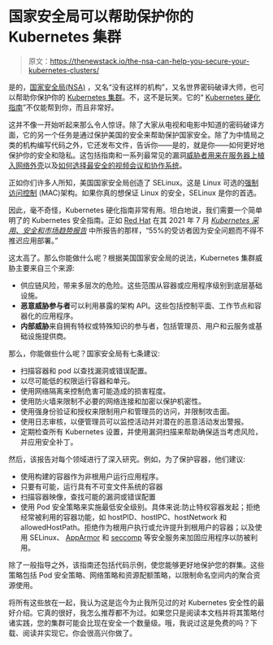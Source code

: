 # 国家安全局可以帮助保护你的 Kubernetes 集群

> 原文：<https://thenewstack.io/the-nsa-can-help-you-secure-your-kubernetes-clusters/>

是的，[国家安全局(NSA)](https://www.nsa.gov/) ，又名“没有这样的机构”，又名世界密码破译大师，也可以帮助你保护你的 [Kubernetes 集群](https://thenewstack.io/what-does-it-take-to-manage-hundreds-of-kubernetes-clusters/)。不，这不是玩笑。它的“ [Kubernetes 硬化指南](https://media.defense.gov/2021/Aug/03/2002820425/-1/-1/1/CTR_KUBERNETES%20HARDENING%20GUIDANCE.PDF)”不仅能帮到你，而且非常好。

这并不像一开始听起来那么令人惊讶。除了大家从电视和电影中知道的密码破译方面，它的另一个任务是通过保护美国的安全来帮助保护国家安全。除了为中情局之类的机构编写代码之外，它还发布文件，告诉你——是的，就是你——如何更好地保护你的安全和隐私。这包括指南和一系列最常见的漏洞[威胁者用来在服务器上植入网络外壳](https://www.zdnet.com/article/nsa-shares-list-of-vulnerabilities-commonly-exploited-to-plant-web-shells/)以及[如何选择最安全的视频会议和协作系统](https://media.defense.gov/2020/Aug/14/2002477667/-1/-1/0/CSI_%20SELECTING_AND_USING_COLLABORATION_SERVICES_SECURELY_FULL_20200814.PDF)。

正如你们许多人所知，美国国家安全局创造了 SELinux。这是 Linux 可选的[强制访问控制](https://www.nsa.gov/Portals/70/images/resources/everyone/digital-media-center/publications/research-papers/flexible-support-for-security-policies-into-linux-jun2001-report.pdf) (MAC)架构。如果你真的想保证 Linux 的安全，SELinux 是你的首选。

因此，毫不奇怪，Kubernetes 硬化指南非常有用。坦白地说，我们需要一个简单明了的 Kubernetes 安全指南。正如 [Red Hat](https://www.openshift.com/try?utm_content=inline-mention) 在其 2021 年 7 月 [*Kubernetes 采用、安全和市场趋势报告*](https://www.redhat.com/en/resources/kubernetes-adoption-security-market-trends-2021-overview) 中所报告的那样，“55%的受访者因为安全问题而不得不推迟应用部署。”

这太高了。那么你能做什么呢？根据美国国家安全局的说法，Kubernetes 集群威胁主要来自三个来源:

*   供应链风险，带来多层次的危险。这些范围从容器或应用程序级别到底层基础设施。
*   **恶意威胁参与者**可以利用暴露的架构 API。这些包括控制平面、工作节点和容器化的应用程序。
*   **内部威胁**来自拥有特权或特殊知识的参与者，包括管理员、用户和云服务或基础设施提供商。

那么，你能做些什么呢？国家安全局有七条建议:

*   扫描容器和 pod 以查找漏洞或错误配置。
*   以尽可能低的权限运行容器和单元。
*   使用网络隔离来控制危害可能造成的损害程度。
*   使用防火墙来限制不必要的网络连接和加密以保护机密性。
*   使用强身份验证和授权来限制用户和管理员的访问，并限制攻击面。
*   使用日志审核，以便管理员可以监控活动并对潜在的恶意活动发出警报。
*   定期检查所有 Kubernetes 设置，并使用漏洞扫描来帮助确保适当考虑风险，并应用安全补丁。

然后，该报告对每个领域进行了深入研究。例如，为了保护容器，他们建议:

*   使用构建的容器作为非根用户运行应用程序。
*   只要有可能，运行具有不可变文件系统的容器
*   扫描容器映像，查找可能的漏洞或错误配置
*   使用 Pod 安全策略来实施最低安全级别。具体来说:防止特权容器发起；拒绝经常被利用的容器功能，如 hostPID、hostIPC、hostNetwork 和 allowedHostPath。拒绝作为根用户执行或允许提升到根用户的容器；以及使用 SELinux、 [AppArmor](https://apparmor.net/) 和 [seccomp](https://man7.org/linux/man-pages/man2/seccomp.2.html) 等安全服务来加固应用程序以防被利用。

除了一般指导之外，该指南还包括代码示例，使您能够更好地保护您的群集。这些策略包括 Pod 安全策略、网络策略和资源配额策略，以限制命名空间内的聚合资源使用。

将所有这些放在一起，我认为这是迄今为止我所见过的对 Kubernetes 安全性的最好介绍。它真的很好，我怎么推荐都不为过。如果您只是阅读本文档并将其策略付诸实践，您的集群可能会比现在安全一个数量级。哦，我说过这是免费的吗？下载、阅读并实现它。你会很高兴你做了。

<svg xmlns:xlink="http://www.w3.org/1999/xlink" viewBox="0 0 68 31" version="1.1"><title>Group</title> <desc>Created with Sketch.</desc></svg>